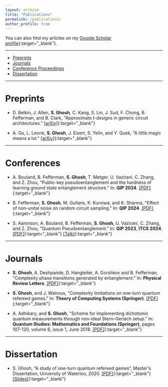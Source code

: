 ```yaml
---
layout: archive
title: "Publications"
permalink: /publications/
author_profile: true
---
```



You can also find my articles on my [Google Scholar profile](https://scholar.google.com/citations?user=QP_WbloAAAAJ&hl=en){:target="_blank"}.

---
<div class="navbar">
    <div class="navbar-inner">
        <ul class="nav">
            <li><a href="#Preprints">Preprints</a></li>
            <li><a href="#Jorunals">Journals</a></li>
            <li><a href="#conf">Conference Proceedings</a></li>
            <li><a href="#dis">Dissertation</a></li>
       </ul>
    </div>
</div>

---

# <a name="Preprints"></a>Preprints

- D. Belkin, J. Allen, **S. Ghosh**, C. Kang, S. Lin, J. Sud, F. Chong, B. Fefferman, and B. Clark, "Approximate t-designs in generic circuit architectures." [[arXiv]](https://arxiv.org/pdf/2310.19783.pdf){:target="_blank"}

- A. Gu, L. Leone, **S. Ghosh**, J. Eisert, S. Yelin, and Y. Quek, "A little magic means a lot." [[arXiv]](https://arxiv.org/pdf/2308.16228.pdf){:target="_blank"}

---

# <a name="Conferences"></a>Conferences

- A. Bouland, B. Fefferman, **S. Ghosh**, T. Metger, U. Vazirani, C. Zhang, and Z. Zhou, "Public-key pseudoentanglement and the hardness of learning ground state entanglement structure." In: **QIP 2024**. [[PDF]](https://arxiv.org/pdf/2311.12017.pdf){:target="_blank"}

- B. Fefferman, **S. Ghosh**, M. Gullans, K. Kuroiwa, and K. Sharma, "Effect of non-unital noise on random circuit sampling." In: **QIP 2024**. [[PDF]](https://arxiv.org/pdf/2306.16659.pdf){:target="_blank"}

- S. Aaronson, A. Bouland, B. Fefferman, **S. Ghosh**, U. Vazirani, C. Zhang, and Z. Zhou, "Quantum Pseudoentanglement." In: **QIP 2023**, **ITCS 2024**. [[PDF]](https://arxiv.org/pdf/2211.00747.pdf){:target="_blank"} [[Talk]](https://www.youtube.com/watch?v=4Nq_zzDg9go){:target="_blank"}

---

# <a name="Journals"></a>Journals

- **S. Ghosh**, A. Deshpande, D. Hangleiter, A. Gorshkov and B. Fefferman, "Complexity phase transitions generated by entanglement." In: **Physical Review Letters**. [[PDF]](https://arxiv.org/abs/2212.10582){:target="_blank"}

- **S. Ghosh**, and J. Watrous, "Complexity limitations on one-turn quantum refereed games." In: **Theory of Computing Systems (Springer)**. [[PDF]](https://arxiv.org/pdf/2002.01509.pdf){:target="_blank"}

- A. Adhikary, and **S. Ghosh**, "Scheme for implementing dichotomic quantum measurements through non-ideal Stern–Gerlach setup." In: **Quantum Studies: Mathematics and Foundations (Springer)**, pages 107-120, volume 6, issue 1, June 2018. [[PDF]](https://link.springer.com/article/10.1007/s40509-018-0168-8){:target="_blank"}

---

# <a name="dis"></a>Dissertation

- S. Ghosh, “A study of one-turn quantum refereed games”, Master's Dissertation, University of Waterloo, 2020. [[PDF]](https://uwspace.uwaterloo.ca/handle/10012/16056){:target="_blank"} [[Slides]](../files/Slides.pdf){:target="_blank"}




